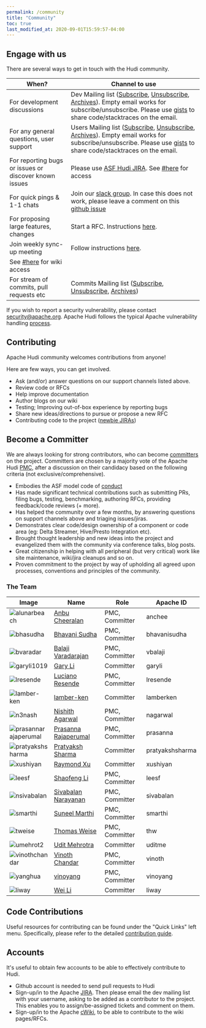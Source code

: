 ```yaml
---
permalink: /community
title: "Community"
toc: true
last_modified_at: 2020-09-01T15:59:57-04:00
---
```


## Engage with us

There are several ways to get in touch with the Hudi community.

| When? | Channel to use |
|-------|--------|
| For development discussions | Dev Mailing list ([Subscribe](mailto:dev-subscribe@hudi.apache.org), [Unsubscribe](mailto:dev-unsubscribe@hudi.apache.org), [Archives](https://lists.apache.org/list.html?dev@hudi.apache.org)). Empty email works for subscribe/unsubscribe. Please use [gists](https://gist.github.com) to share code/stacktraces on the email. |
| For any general questions, user support | Users Mailing list ([Subscribe](mailto:users-subscribe@hudi.apache.org), [Unsubscribe](mailto:users-unsubscribe@hudi.apache.org), [Archives](https://lists.apache.org/list.html?users@hudi.apache.org)). Empty email works for subscribe/unsubscribe. Please use [gists](https://gist.github.com) to share code/stacktraces on the email. |
| For reporting bugs or issues or discover known issues | Please use [ASF Hudi JIRA](https://issues.apache.org/jira/projects/HUDI/summary). See [#here](#accounts) for access |
| For quick pings & 1-1 chats | Join our [slack group](https://join.slack.com/t/apache-hudi/shared_invite/enQtODYyNDAxNzc5MTg2LTE5OTBlYmVhYjM0N2ZhOTJjOWM4YzBmMWU2MjZjMGE4NDc5ZDFiOGQ2N2VkYTVkNzU3ZDQ4OTI1NmFmYWQ0NzE). In case this does not work, please leave a comment on this [github issue](https://github.com/apache/hudi/issues/143) |
| For proposing large features, changes | Start a RFC. Instructions [here](https://cwiki.apache.org/confluence/display/HUDI/RFC+Process).
| Join weekly sync-up meeting | Follow instructions [here](https://cwiki.apache.org/confluence/display/HUDI/Apache+Hudi+Community+Weekly+Sync). |
 See [#here](#accounts) for wiki access |
| For stream of commits, pull requests etc | Commits Mailing list ([Subscribe](mailto:commits-subscribe@hudi.apache.org), [Unsubscribe](mailto:commits-unsubscribe@hudi.apache.org), [Archives](https://lists.apache.org/list.html?commits@hudi.apache.org)) |

If you wish to report a security vulnerability, please contact [security@apache.org](mailto:security@apache.org).
Apache Hudi follows the typical Apache vulnerability handling [process](https://apache.org/security/committers.html#vulnerability-handling).

## Contributing

Apache Hudi community welcomes contributions from anyone!

Here are few ways, you can get involved.

 - Ask (and/or) answer questions on our support channels listed above.
 - Review code or RFCs
 - Help improve documentation
 - Author blogs on our wiki
 - Testing; Improving out-of-box experience by reporting bugs
 - Share new ideas/directions to pursue or propose a new RFC
 - Contributing code to the project ([newbie JIRAs](https://issues.apache.org/jira/issues/?jql=project+%3D+HUDI+AND+component+%3D+newbie))

## Become a Committer

We are always looking for strong contributors, who can become [committers](https://www.apache.org/dev/committers.html) on the project. 
Committers are chosen by a majority vote of the Apache Hudi [PMC](https://www.apache.org/foundation/how-it-works.html#pmc-members), after a discussion on their candidacy based on the following criteria (not exclusive/comprehensive).

 - Embodies the ASF model code of [conduct](https://www.apache.org/foundation/policies/conduct.html)
 - Has made significant technical contributions such as submitting PRs, filing bugs, testing, benchmarking, authoring RFCs, providing feedback/code reviews (+ more).
 - Has helped the community over a few months, by answering questions on support channels above and triaging issues/jiras.
 - Demonstrates clear code/design ownership of a component or code area (eg: Delta Streamer, Hive/Presto Integration etc).
 - Brought thought leadership and new ideas into the project and evangelized them with the community via conference talks, blog posts.
 - Great citizenship in helping with all peripheral (but very critical) work like site maintenance, wiki/jira cleanups and so on.
 - Proven commitment to the project by way of upholding all agreed upon processes, conventions and principles of the community.

### The Team

| Image                                                        | Name                                                         | Role            | Apache ID    |
| ------------------------------------------------------------ | ------------------------------------------------------------ | --------------- | ------------ |
| <img src="https://avatars.githubusercontent.com/alunarbeach" style="max-width: 100px" alt="alunarbeach" align="middle" /> | [Anbu Cheeralan](https://github.com/alunarbeach)             | PMC, Committer | anchee       |
| <img src="https://avatars.githubusercontent.com/bhasudha" style="max-width: 100px" alt="bhasudha" align="middle" /> | [Bhavani Sudha](https://github.com/bhasudha)                 | PMC, Committer | bhavanisudha |
| <img src="https://avatars.githubusercontent.com/bvaradar" style="max-width: 100px" alt="bvaradar" align="middle" /> | [Balaji Varadarajan](https://github.com/bvaradar)            | PMC, Committer | vbalaji      |
| <img src="https://avatars.githubusercontent.com/garyli1019" style="max-width: 100px" alt="garyli1019" align="middle" /> | [Gary Li](https://github.com/garyli1019)                      | Committer       | garyli        |
| <img src="https://avatars.githubusercontent.com/lresende" style="max-width: 100px" alt="lresende" align="middle" /> | [Luciano Resende](https://github.com/lresende)               | PMC, Committer | lresende     |
| <img src="https://avatars.githubusercontent.com/lamber-ken" alt="lamber-ken" style="max-width: 100px;" align="middle" /> | [lamber-ken](https://github.com/lamber-ken)               | Committer | lamberken     |
| <img src="https://avatars.githubusercontent.com/n3nash" style="max-width: 100px" alt="n3nash" align="middle" /> | [Nishith Agarwal](https://github.com/n3nash)                 | PMC, Committer | nagarwal     |
| <img src="https://avatars.githubusercontent.com/prasannarajaperumal" style="max-width: 100px" alt="prasannarajaperumal" align="middle" /> | [Prasanna Rajaperumal](https://github.com/prasannarajaperumal) | PMC, Committer | prasanna     |
| <img src="https://avatars.githubusercontent.com/pratyakshsharma" style="max-width: 100px" alt="pratyakshsharma" align="middle" /> | [Pratyaksh Sharma](https://github.com/pratyakshsharma)                      | Committer       | pratyakshsharma        |
| <img src="https://avatars.githubusercontent.com/xushiyan" style="max-width: 100px" alt="xushiyan" align="middle" /> | [Raymond Xu](https://github.com/xushiyan)                      | Committer       | xushiyan        |
| <img src="https://avatars.githubusercontent.com/leesf" style="max-width: 100px" alt="leesf" align="middle" /> | [Shaofeng Li](https://github.com/leesf)                      | PMC, Committer       | leesf        |
| <img src="https://avatars.githubusercontent.com/nsivabalan" style="max-width: 100px" alt="nsivabalan" align="middle" /> | [Sivabalan Narayanan](https://github.com/nsivabalan)         | PMC, Committer | sivabalan      |
| <img src="https://avatars.githubusercontent.com/smarthi" style="max-width: 100px" alt="smarthi" align="middle" /> | [Suneel Marthi](https://github.com/smarthi)                  | PMC, Committer | smarthi      |
| <img src="https://avatars.githubusercontent.com/tweise" style="max-width: 100px" alt="tweise" align="middle" /> | [Thomas Weise](https://github.com/tweise)                    | PMC, Committer | thw          |
| <img src="https://avatars.githubusercontent.com/umehrot2" style="max-width: 100px" alt="umehrot2" align="middle" /> | [Udit Mehrotra](https://github.com/umehrot2)                      | Committer       | uditme        |
| <img src="https://avatars.githubusercontent.com/vinothchandar" style="max-width: 100px" alt="vinothchandar" align="middle" /> | [Vinoth Chandar](https://github.com/vinothchandar)           | PMC, Committer | vinoth       |
| <img src="https://avatars.githubusercontent.com/yanghua" style="max-width: 100px" alt="yanghua" /> | [vinoyang](https://github.com/yanghua)                       | PMC, Committer       | vinoyang     |
| <img src="https://avatars.githubusercontent.com/lw309637554" alt="liway" style="max-width: 100px;" align="middle" /> | [Wei Li](https://github.com/lw309637554)               | Committer | liway|

## Code Contributions

Useful resources for contributing can be found under the "Quick Links" left menu.
Specifically, please refer to the detailed [contribution guide](contributing.html).

## Accounts

It's useful to obtain few accounts to be able to effectively contribute to Hudi.
 
 - Github account is needed to send pull requests to Hudi
 - Sign-up/in to the Apache [JIRA](https://issues.apache.org/jira). Then please email the dev mailing list with your username, asking to be added as a contributor to the project. This enables you to assign/be-assigned tickets and comment on them. 
 - Sign-up/in to the Apache [cWiki](https://cwiki.apache.org/confluence/signup.action), to be able to contribute to the wiki pages/RFCs. 

